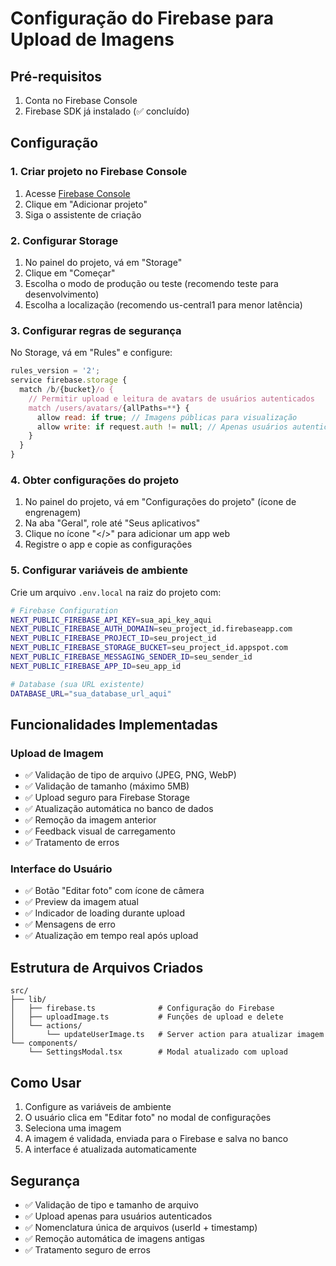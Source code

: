 # Configuração do Firebase para Upload de Imagens

## Pré-requisitos

1. Conta no Firebase Console
2. Firebase SDK já instalado (✅ concluído)

## Configuração

### 1. Criar projeto no Firebase Console

1. Acesse [Firebase Console](https://console.firebase.google.com/)
2. Clique em "Adicionar projeto"
3. Siga o assistente de criação

### 2. Configurar Storage

1. No painel do projeto, vá em "Storage"
2. Clique em "Começar"
3. Escolha o modo de produção ou teste (recomendo teste para desenvolvimento)
4. Escolha a localização (recomendo us-central1 para menor latência)

### 3. Configurar regras de segurança

No Storage, vá em "Rules" e configure:

```javascript
rules_version = '2';
service firebase.storage {
  match /b/{bucket}/o {
    // Permitir upload e leitura de avatars de usuários autenticados
    match /users/avatars/{allPaths=**} {
      allow read: if true; // Imagens públicas para visualização
      allow write: if request.auth != null; // Apenas usuários autenticados podem fazer upload
    }
  }
}
```

### 4. Obter configurações do projeto

1. No painel do projeto, vá em "Configurações do projeto" (ícone de engrenagem)
2. Na aba "Geral", role até "Seus aplicativos"
3. Clique no ícone "</>" para adicionar um app web
4. Registre o app e copie as configurações

### 5. Configurar variáveis de ambiente

Crie um arquivo `.env.local` na raiz do projeto com:

```bash
# Firebase Configuration
NEXT_PUBLIC_FIREBASE_API_KEY=sua_api_key_aqui
NEXT_PUBLIC_FIREBASE_AUTH_DOMAIN=seu_project_id.firebaseapp.com
NEXT_PUBLIC_FIREBASE_PROJECT_ID=seu_project_id
NEXT_PUBLIC_FIREBASE_STORAGE_BUCKET=seu_project_id.appspot.com
NEXT_PUBLIC_FIREBASE_MESSAGING_SENDER_ID=seu_sender_id
NEXT_PUBLIC_FIREBASE_APP_ID=seu_app_id

# Database (sua URL existente)
DATABASE_URL="sua_database_url_aqui"
```

## Funcionalidades Implementadas

### Upload de Imagem
- ✅ Validação de tipo de arquivo (JPEG, PNG, WebP)
- ✅ Validação de tamanho (máximo 5MB)
- ✅ Upload seguro para Firebase Storage
- ✅ Atualização automática no banco de dados
- ✅ Remoção da imagem anterior
- ✅ Feedback visual de carregamento
- ✅ Tratamento de erros

### Interface do Usuário
- ✅ Botão "Editar foto" com ícone de câmera
- ✅ Preview da imagem atual
- ✅ Indicador de loading durante upload
- ✅ Mensagens de erro
- ✅ Atualização em tempo real após upload

## Estrutura de Arquivos Criados

```
src/
├── lib/
│   ├── firebase.ts              # Configuração do Firebase
│   ├── uploadImage.ts           # Funções de upload e delete
│   └── actions/
│       └── updateUserImage.ts   # Server action para atualizar imagem
└── components/
    └── SettingsModal.tsx        # Modal atualizado com upload
```

## Como Usar

1. Configure as variáveis de ambiente
2. O usuário clica em "Editar foto" no modal de configurações
3. Seleciona uma imagem
4. A imagem é validada, enviada para o Firebase e salva no banco
5. A interface é atualizada automaticamente

## Segurança

- ✅ Validação de tipo e tamanho de arquivo
- ✅ Upload apenas para usuários autenticados
- ✅ Nomenclatura única de arquivos (userId + timestamp)
- ✅ Remoção automática de imagens antigas
- ✅ Tratamento seguro de erros
